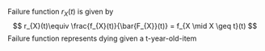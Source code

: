 Failure function $r_{X}(t)$ is given by 
$$
r_{X}(t)\equiv \frac{f_{X}(t)}{\bar{F_{X}}(t)} = f_{X \mid X \geq t}(t)
$$
Failure function represents dying given a t-year-old-item